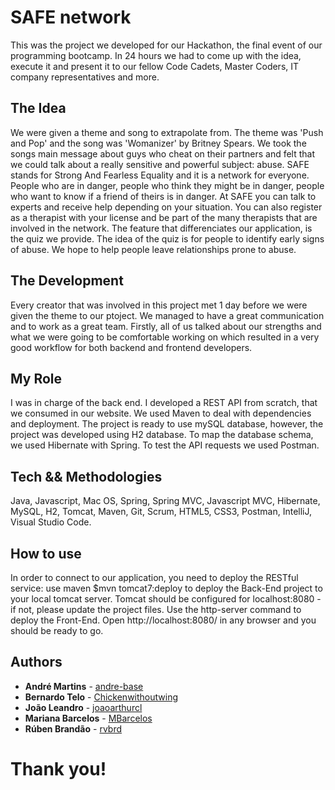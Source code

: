 # SAFE network

This was the project we developed for our Hackathon, the final event of our programming bootcamp. In 24 hours we had to come up with the idea, execute it and present it to our fellow Code Cadets, Master Coders, IT company representatives and more.

## The Idea

We were given a theme and song to extrapolate from. The theme was 'Push and Pop' and the song was 'Womanizer' by Britney Spears. We took the songs main message about guys who cheat on their partners and felt that we could talk about a really sensitive and powerful subject: abuse. 
SAFE stands for Strong And Fearless Equality and it is a network for everyone. People who are in danger, people who think they might be in danger, people who want to know if a friend of theirs is in danger. At SAFE you can talk to experts and receive help depending on your situation. You can also register as a therapist with your license and be part of the many therapists that are involved in the network.
The feature that differenciates our application, is the quiz we provide. The idea of the quiz is for people to identify early signs of abuse. We hope to help people leave relationships prone to abuse.

## The Development

Every creator that was involved in this project met 1 day before we were given the theme to our ptoject. We managed to have a great communication and to work as a great team. Firstly, all of us talked about our strengths and what we were going to be comfortable working on which resulted in a very good workflow for both backend and frontend developers.

## My Role
I was in charge of the back end. I developed a REST API from scratch, that we consumed in our website. We used Maven to deal with dependencies and deployment. The project is ready to use mySQL database, however, the project was developed using H2 database. To map the database schema, we used Hibernate with Spring. To test the API requests we used Postman.

## Tech && Methodologies

Java, Javascript, Mac OS, Spring, Spring MVC, Javascript MVC, Hibernate, MySQL, H2, Tomcat, Maven, Git, Scrum, HTML5, CSS3, Postman, IntelliJ, Visual Studio Code.

## How to use

In order to connect to our application, you need to deploy the RESTful service: use maven $mvn tomcat7:deploy to deploy the Back-End project to your local tomcat server. Tomcat should be configured for localhost:8080 - if not, please update the project files. Use the http-server command to deploy the Front-End. Open http://localhost:8080/ in any browser and you should be ready to go.

## Authors

* **André Martins** - [andre-base](https://github.com/andre-base)
* **Bernardo Telo** - [Chickenwithoutwing](https://github.com/Chickenwithoutwing)
* **João Leandro** - [joaoarthurcl](https://github.com/joaoarthurcl)
* **Mariana Barcelos** - [MBarcelos](https://github.com/MBarcelos)
* **Rúben Brandão** - [rvbrd](https://github.com/rvbrd)


# Thank you!
